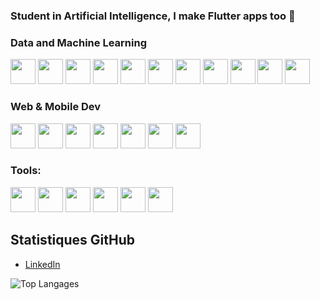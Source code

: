 ### Student in Artificial Intelligence, I make Flutter apps too 👋


<h3 align="left"> Data and Machine Learning</h3>
<p align="left">
<img src='https://img.shields.io/badge/Pandas-2C2D72?style=for-the-badge&logo=pandas&logoColor=white' height="40"/>
<img src='https://img.shields.io/badge/scikit_learn-F7931E?style=for-the-badge&logo=scikit-learn&logoColor=white' height="40"/>
<img src='https://img.shields.io/badge/Streamlit-FF4B4B?style=for-the-badge&logo=Streamlit&logoColor=white' height="40"/> 
<img src='https://img.shields.io/badge/SciPy-654FF0?style=for-the-badge&logo=SciPy&logoColor=white' height="40"/>
<img src="https://img.shields.io/badge/TensorFlow-FF6F00?style=for-the-badge&logo=TensorFlow&logoColor=white" height="40"/> 
<img src="https://img.shields.io/badge/Python-FFD43B?style=for-the-badge&logo=python&logoColor=blue"  height="40"/>
<img src="https://img.shields.io/badge/Numpy-777BB4?style=for-the-badge&logo=numpy&logoColor=white" height="40"/> 
<img src="https://img.shields.io/badge/Jupyter-F37626.svg?&style=for-the-badge&logo=Jupyter&logoColor=white" height="40"/>
<img src="https://img.shields.io/badge/dash-008DE4?style=for-the-badge&logo=dash&logoColor=white" height="40"/>
<img src="https://img.shields.io/badge/MySQL-005C84?style=for-the-badge&logo=mysql&logoColor=white" height="40"/>
<img src="https://img.shields.io/badge/microsoft%20azure-0089D6?style=for-the-badge&logo=microsoft-azure&logoColor=white" height="40"/></p>

### Web & Mobile Dev
<p align="left">
<img src="https://img.shields.io/badge/HTML5-E34F26?style=for-the-badge&logo=html5&logoColor=white" height="40"/>
<img src="https://img.shields.io/badge/CSS3-1572B6?style=for-the-badge&logo=css3&logoColor=white" height="40"/>
<img src="https://img.shields.io/badge/JavaScript-323330?style=for-the-badge&logo=javascript&logoColor=F7DF1E" height="40"/>
<img src="https://img.shields.io/badge/Bootstrap-563D7C?style=for-the-badge&logo=bootstrap&logoColor=white" height="40"/>
<img src="https://img.shields.io/badge/firebase-ffca28?style=for-the-badge&logo=firebase&logoColor=black" height="40"/>
<img src="https://img.shields.io/badge/Flutter-02569B?style=for-the-badge&logo=flutter&logoColor=white" height="40"/>
<img src="https://img.shields.io/badge/Android_Studio-3DDC84?style=for-the-badge&logo=android-studio&logoColor=white" height="40"/></p>


### Tools:
<p align="left">
<img src="https://img.shields.io/badge/Visual_Studio_Code-0078D4?style=for-the-badge&logo=visual%20studio%20code&logoColor=white" height="40"/>
<img src="https://img.shields.io/badge/Linux-FCC624?style=for-the-badge&logo=linux&logoColor=black" height="40"/>
<img src="https://img.shields.io/badge/Ubuntu-E95420?style=for-the-badge&logo=ubuntu&logoColor=white" height="40"/>
<img src="https://img.shields.io/badge/GitHub-100000?style=for-the-badge&logo=github&logoColor=white" height="40"/>
<img src="https://img.shields.io/badge/GIT-E44C30?style=for-the-badge&logo=git&logoColor=white" height="40"/>
<img src="https://img.shields.io/badge/windows%20terminal-4D4D4D?style=for-the-badge&logo=windows%20terminal&logoColor=white" height="40"/></p>


## Statistiques GitHub
- [LinkedIn](lien_vers_linkedin)
  

![Top Langages](https://readme-stats-chi-pink.vercel.app/api/top-langs/?username=mbenalia&show_icons=true&theme=cobalt&include_all_commits&layout=donut&bg_color=00000000)

